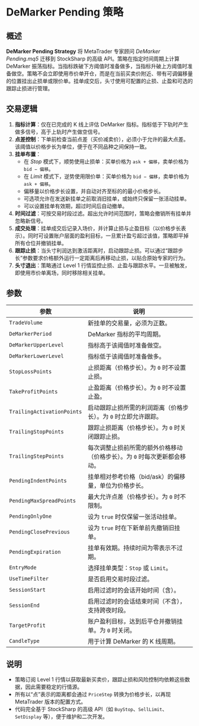 # DeMarker Pending 策略

## 概述

**DeMarker Pending Strategy** 将 MetaTrader 专家顾问 *DeMarker Pending.mq5* 迁移到 StockSharp 的高级 API。策略在指定时间周期上计算 DeMarker 振荡指标。当指标跌破下方阈值时准备做多，当指标升破上方阈值时准备做空。策略不会立即使用市价单开仓，而是在当前买卖价附近、带有可调偏移量的位置挂出止损单或限价单。挂单成交后，头寸使用可配置的止损、止盈和可选的跟踪止损进行管理。

## 交易逻辑

1. **指标计算**：仅在已完成的 K 线上评估 DeMarker 指标。指标低于下轨时产生做多信号，高于上轨时产生做空信号。
2. **点差控制**：下单前检查当前点差（买价减卖价），必须小于允许的最大点差。该阈值以价格步长为单位，便于在不同品种之间保持一致。
3. **挂单布置**：
   - 在 *Stop* 模式下，顺势使用止损单：买单价格为 `ask + 偏移`，卖单价格为 `bid − 偏移`。
   - 在 *Limit* 模式下，逆势使用限价单：买单价格为 `bid − 偏移`，卖单价格为 `ask + 偏移`。
   - 偏移量以价格步长设置，并自动对齐至标的的最小价格步长。
   - 可选项允许在发送新挂单之前取消旧挂单，或始终只保留一张活动挂单。
   - 可以设置挂单有效期，超过时间后自动撤单。
4. **时间过滤**：可按交易时段过滤。超出允许时间范围时，策略会撤销所有挂单并忽略新信号。
5. **成交处理**：挂单成交后记录入场价，并计算止损与止盈目标（以价格步长表示）。同时可设置账户层面的盈利目标，一旦累计盈亏超过该值，策略即平掉所有仓位并撤销挂单。
6. **跟踪止损**：当头寸利润达到激活距离时，启动跟踪止损。可以通过“跟踪步长”参数要求价格额外运行一定距离后再移动止损，以贴合原始专家的行为。
7. **头寸退出**：策略通过 Level 1 行情监控止损、止盈与跟踪水平。一旦被触发，即使用市价单离场，同时移除相关挂单。

## 参数

| 参数 | 说明 |
|------|------|
| `TradeVolume` | 新挂单的交易量，必须为正数。 |
| `DeMarkerPeriod` | DeMarker 指标的平均周期。 |
| `DeMarkerUpperLevel` | 指标高于该阈值时准备做空。 |
| `DeMarkerLowerLevel` | 指标低于该阈值时准备做多。 |
| `StopLossPoints` | 止损距离（价格步长）。为 `0` 时不设置止损。 |
| `TakeProfitPoints` | 止盈距离（价格步长）。为 `0` 时不设置止盈。 |
| `TrailingActivationPoints` | 启动跟踪止损所需的利润距离（价格步长）。为 `0` 时立即允许跟踪。 |
| `TrailingStopPoints` | 跟踪止损距离（价格步长）。为 `0` 时关闭跟踪止损。 |
| `TrailingStepPoints` | 每次调整止损前所需的额外价格移动（价格步长）。为 `0` 时每次更新都会移动。 |
| `PendingIndentPoints` | 挂单相对参考价格（bid/ask）的偏移量，单位为价格步长。 |
| `PendingMaxSpreadPoints` | 最大允许点差（价格步长）。为 `0` 时不限制。 |
| `PendingOnlyOne` | 设为 `true` 时仅保留一张活动挂单。 |
| `PendingClosePrevious` | 设为 `true` 时在下新单前先撤销旧挂单。 |
| `PendingExpiration` | 挂单有效期。持续时间为零表示不过期。 |
| `EntryMode` | 选择挂单类型：`Stop` 或 `Limit`。 |
| `UseTimeFilter` | 是否启用交易时段过滤。 |
| `SessionStart` | 启用过滤时的会话开始时间（含）。 |
| `SessionEnd` | 启用过滤时的会话结束时间（不含），支持跨夜时段。 |
| `TargetProfit` | 账户盈利目标，达到后平仓并撤销挂单。为 `0` 时关闭。 |
| `CandleType` | 用于计算 DeMarker 的 K 线周期。 |

## 说明

- 策略订阅 Level 1 行情以获取最新买卖价，跟踪止损和风险控制均依赖这些数据，因此需要稳定的行情源。
- 所有以“点”表示的距离都会通过 `PriceStep` 转换为价格步长，以再现 MetaTrader 版本的配置方式。
- 代码完全基于 StockSharp 的高级 API（如 `BuyStop`、`SellLimit`、`SetDisplay` 等），便于维护和二次开发。
